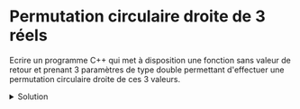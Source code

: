 # Permutation circulaire droite de 3 réels
Ecrire un programme C++ qui met à disposition une fonction sans valeur de retour et prenant 3 paramètres de type double permettant d'effectuer une permutation circulaire droite de ces 3 valeurs.

<details>
<summary>Solution</summary>

~~~cpp
#include <cstdlib>
#include <iostream>

using namespace std;

void permutationCirculaireDroite(double& x,
                                 double& y,
                                 double& z);

void afficher(double x,
              double y,
              double z);

//------------------------------------------------------------
int main() {
   double x = 1, y = 2, z = 3;
   for (int i = 1; i <= 3; ++i) {
      permutationCirculaireDroite(x, y, z);
      afficher(x, y, z);
   }
   return EXIT_SUCCESS;
}

//------------------------------------------------------------
void permutationCirculaireDroite(double& x, double& y, double& z) {
   double tmp = z;
   z = y;
   y = x;
   x = tmp;
}

//------------------------------------------------------------
void afficher(double x, double y, double z) {
   cout << "x = " << x << "
            y = " << y << "
            z = " << z << endl;
}
~~~
</details>
